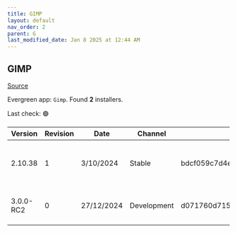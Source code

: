 ```yaml
---
title: GIMP
layout: default
nav_order: 2
parent: G
last_modified_date: Jan 8 2025 at 12:44 AM
---
```


## GIMP

[Source](https://www.gimp.org/)

Evergreen app: `Gimp`. Found **2** installers.

Last check: 🟢

| Version   | Revision | Date       | Channel     | Sha256                                                           | URI                                                                                                                                                                      |
| --------- | -------- | ---------- | ----------- | ---------------------------------------------------------------- | ------------------------------------------------------------------------------------------------------------------------------------------------------------------------ |
| 2.10.38   | 1        | 3/10/2024  | Stable      | bdcf059c7d4e1b0ab59f8dc5f199ebb60ae0445460bf67ff8e4e438a89cee3d8 | [https://cofractal-ewr.mm.fcix.net/gimp/gimp/v2.10/windows/gimp-2.10.38-setup-1.exe](https://cofractal-ewr.mm.fcix.net/gimp/gimp/v2.10/windows/gimp-2.10.38-setup-1.exe) |
| 3.0.0-RC2 | 0        | 27/12/2024 | Development | d071760d71568eff06e34cbd8d4ec3da5c49ca00d89eb9286378a45db0872e5a | [https://southfront.mm.fcix.net/gimp/gimp/v3.0/windows/gimp-3.0.0-RC2-setup.exe](https://southfront.mm.fcix.net/gimp/gimp/v3.0/windows/gimp-3.0.0-RC2-setup.exe)         |
